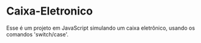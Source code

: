 # Caixa-Eletronico
Esse é um projeto em JavaScript simulando um caixa eletrônico, usando os comandos 'switch/case'.
